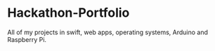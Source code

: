 # Hackathon-Portfolio
All of my projects in swift, web apps, operating systems, Arduino and Raspberry Pi.
